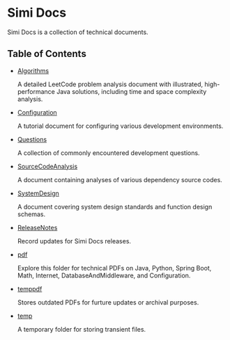 # Simi Docs
Simi Docs is a collection of technical documents.

## Table of Contents
- [Algorithms](docs/Algorithms.md)

  A detailed LeetCode problem analysis document with illustrated, high-performance Java solutions, including time and space complexity analysis.
- [Configuration](docs/Configuration.md)

  A tutorial document for configuring various development environments.  
- [Questions](docs/Questions.md)

  A collection of commonly encountered development questions.

- [SourceCodeAnalysis](docs/SourceCodeAnalysis.md)

  A document containing analyses of various dependency source codes.
- [SystemDesign](docs/SystemDesign.md)

  A document covering system design standards and function design schemas.
- [ReleaseNotes](docs/ReleaseNotes.md)

  Record updates for Simi Docs releases.
- [pdf](./pdf/)

  Explore this folder for technical PDFs on Java, Python, Spring Boot, Math, Internet, DatabaseAndMiddleware, and Configuration.

- [temppdf](./temppdf/)

  Stores outdated PDFs for furture updates or archival purposes.
- [temp](./temp/)

  A temporary folder for storing transient files.

